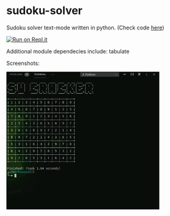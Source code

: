 # sudoku-solver


Sudoku solver text-mode written in python. (Check code [here](https://github.com/wolfian/sudoku-solver/tree/master/text-mode))

[![Run on Repl.it](https://repl.it/badge/github/wolfian/sudoku-solver)](https://repl.it/github/wolfian/sudoku-solver)

Additional module dependecies include: tabulate

Screenshots:
<p float="left">
  <img src="https://raw.githubusercontent.com/wolfian/sudoku-solver/master/sudoku-solver-text-mode-ss.png" height ="360" width="400"/>
</p>
